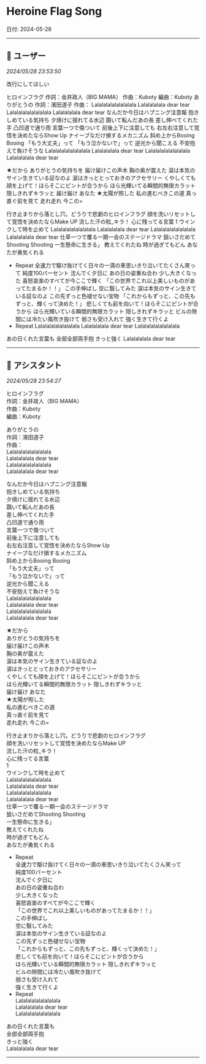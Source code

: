 # Heroine Flag Song

日付: 2024-05-28

---

## 👤 ユーザー
*2024/05/28 23:53:50*

改行にしてほしい

ヒロインフラグ
作詞：金井政人（BIG MAMA）
作曲：Kuboty
編曲：Kuboty
ありがとうの
作詞：濱田道子 作曲：
Lalalalalalalalalala
Lalalalalala dear tear
Lalalalalalalalalala
Lalalalalala dear tear
なんだか今日はハプニング注意報
抱きしめている気持ち
夕焼けに揺れてる水辺
躓いて転んだあの長
差し伸べてくれた手
凸凹道で通り雨
言葉一つで傷ついて
前後上下に注意しても
右左右注意して覚悟を決めたならShow Up
ナイーブなだけ損するメカニズム
斜め上からBooing Booing
「もう大丈夫」って
「もう泣かないで」って
逆光から聞こえる
不安抱えて負けそうな
Lalalalalalalalalala
Lalalalalala dear tear
Lalalalalalalalalala
Lalalalalala dear tear

★だから
ありがとうの気持ちを
届け届けこの声木
胸の奥が震えた
涙は本気のサイン生きている証なのよ
涙はきっととっておきのアクセサリー
くやしくても顔を上げて！ほらそこにピントが合うから
ほら光輝いてる瞬間的無限カラット 隠しきれずキラッと
届け届け あなた
★太陽が照した
私の進むべきこの道
真っ直ぐ前を見て
走れ走れ 今この=

行き止まりから落とし穴。どうりで悲劇のヒロインフラグ
顔を洗いリセットして覚悟を決めたならMake UP
流した汗の粒_キラ！
心に残ってる言葉
1
ウインクして時を止めて
Lalalalalalalalalala
Lalalalalala dear tear
Lalalalalalalalalala
Lalalalalala dear tear
仕草一つで覆る一期一会のステージドラマ
狙いさだめてShooting Shooting
一生懸命に生きる」
教えてくれたね
時が過ぎてもどん
あなたが勇気くれる
* Repeat
全速力で駆け抜けてく日々の一滴の車思いきり泣いてたくさん笑って
純度100パーセント
沈んでく夕日に
あの日の姿重ね合わ
少し大きくなった
喜怒哀楽のすべてが今ここで輝く
「この世界でこれ以上美しいものがあってたまるか！！」
この手伸ばし
空に翳してみた
涙は本気のサイン生きている証なのよ
この先ずっと色褪せない宝物
「これからもずっと、この先もずっと、輝くって決めた！」
悲しくても前を向いて！ほらそこにピントが合うから
ほら光輝いている瞬間的無限カラット 隠しきれずキラッと
ビルの隙間には冷たい風吹き抜けて
弱さも受け入れて
強く生きて行くよ
* Repeat
Lalalalalalalalalala
Lalalalalala dear tear
Lalalalalalalalalala

あの日くれた言葉も
全部全部両手抱
きっと強く
Lalalalalala dear tear

---

## 🤖 アシスタント
*2024/05/28 23:54:27*

ヒロインフラグ  
作詞：金井政人（BIG MAMA）  
作曲：Kuboty  
編曲：Kuboty  

ありがとうの  
作詞：濱田道子  
作曲：  
Lalalalalalalalalala  
Lalalalalala dear tear  
Lalalalalalalalalala  
Lalalalalala dear tear  

なんだか今日はハプニング注意報  
抱きしめている気持ち  
夕焼けに揺れてる水辺  
躓いて転んだあの長  
差し伸べてくれた手  
凸凹道で通り雨  
言葉一つで傷ついて  
前後上下に注意しても  
右左右注意して覚悟を決めたならShow Up  
ナイーブなだけ損するメカニズム  
斜め上からBooing Booing  
「もう大丈夫」って  
「もう泣かないで」って  
逆光から聞こえる  
不安抱えて負けそうな  
Lalalalalalalalalala  
Lalalalalala dear tear  
Lalalalalalalalalala  
Lalalalalala dear tear  

★だから  
ありがとうの気持ちを  
届け届けこの声木  
胸の奥が震えた  
涙は本気のサイン生きている証なのよ  
涙はきっととっておきのアクセサリー  
くやしくても顔を上げて！ほらそこにピントが合うから  
ほら光輝いてる瞬間的無限カラット 隠しきれずキラッと  
届け届け あなた  
★太陽が照した  
私の進むべきこの道  
真っ直ぐ前を見て  
走れ走れ 今この=

行き止まりから落とし穴。どうりで悲劇のヒロインフラグ  
顔を洗いリセットして覚悟を決めたならMake UP  
流した汗の粒_キラ！  
心に残ってる言葉  
1  
ウインクして時を止めて  
Lalalalalalalalalala  
Lalalalalala dear tear  
Lalalalalalalalalala  
Lalalalalala dear tear  
仕草一つで覆る一期一会のステージドラマ  
狙いさだめてShooting Shooting  
一生懸命に生きる」  
教えてくれたね  
時が過ぎてもどん  
あなたが勇気くれる  
* Repeat  
全速力で駆け抜けてく日々の一滴の車思いきり泣いてたくさん笑って  
純度100パーセント  
沈んでく夕日に  
あの日の姿重ね合わ  
少し大きくなった  
喜怒哀楽のすべてが今ここで輝く  
「この世界でこれ以上美しいものがあってたまるか！！」  
この手伸ばし  
空に翳してみた  
涙は本気のサイン生きている証なのよ  
この先ずっと色褪せない宝物  
「これからもずっと、この先もずっと、輝くって決めた！」  
悲しくても前を向いて！ほらそこにピントが合うから  
ほら光輝いている瞬間的無限カラット 隠しきれずキラッと  
ビルの隙間には冷たい風吹き抜けて  
弱さも受け入れて  
強く生きて行くよ  
* Repeat  
Lalalalalalalalalala  
Lalalalalala dear tear  
Lalalalalalalalalala  

あの日くれた言葉も  
全部全部両手抱  
きっと強く  
Lalalalalala dear tear

---
